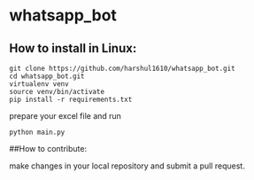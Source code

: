 # whatsapp_bot

## How to install in Linux:

```
git clone https://github.com/harshul1610/whatsapp_bot.git
cd whatsapp_bot.git
virtualenv venv
source venv/bin/activate
pip install -r requirements.txt
```
prepare your excel file and run
```
python main.py
```

##How to contribute:

make changes in your local repository and submit a pull request.
